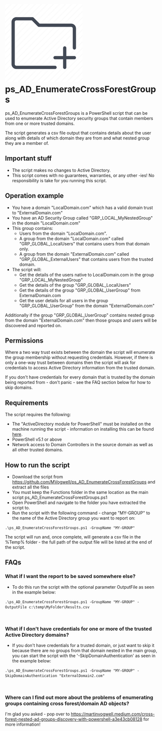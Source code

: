 # ![logo][] ps_AD_EnumerateCrossForestGroups

ps_AD_EnumerateCrossForestGroups is a PowerShell script that can be used to enumerate Active Directory security groups that contain members from one or more trusted domains.

The script generates a csv file output that contains details about the user along with details of which domain they are from and what nested group they are a member of.

## Important stuff
* The script makes no changes to Active Directory.
* This script comes with no guarantees, warranties, or any other -ies! No responsibility is take for you running this script.


## Operation example

* You have a domain "LocalDomain.com" which has a valid domain trust to "ExternalDomain.com"
* You have an AD Security Group called "GRP_LOCAL_MyNestedGroup" in the domain "LocalDomain.com"
* This group contains:
  * Users from the domain "LocalDomain.com".
  * A group from the domain "LocalDomain.com" called "GRP_GLOBAL_LocalUsers" that contains users from that domain only.
  * A group from the domain "ExternalDomain.com" called "GRP_GLOBAL_ExternalUsers" that contains users from the trusted domain.
* The script will:
  * Get the details of the users native to LocalDomain.com in the group "GRP_LOCAL_MyNestedGroup"
  * Get the details of the group "GRP_GLOBAL_LocalUsers"
  * Get the details of the group "GRP_GLOBAL_UserGroup" from ExternalDomain.com
  * Get the user details for all users in the group "GRP_GLOBAL_UserGroup" from the domain "ExternalDomain.com"

Additionally if the group "GRP_GLOBAL_UserGroup" contains nested group from the domain "ExternalDomain.com" then those groups and users will be discovered and reported on.


## Permissions

Where a two way trust exists between the domain the script will enumerate the group membership without requesting credentials. However, if there is only a one-way trust between domains then the script will ask for credentials to access Active Directory information from the trusted domain.

If you don't have credentials for every domain that is trusted by the domain being reported from - don't panic - see the FAQ section below for how to skip domains.

[logo]:https://raw.githubusercontent.com/MVogwell/ps_AD_EnumerateCrossForestGroups/master/assets/Icon.png?sanitize=true


## Requirements

The script requires the following:

* The "ActiveDirectory module for PowerShell" must be installed on the machine running the script - information on installing this can be found [here][].
* PowerShell v5.1 or above
* Network access to Domain Controllers in the source domain as well as all other trusted domains.

[here]:https://www.varonis.com/blog/powershell-active-directory-module


## How to run the script
* Download the script from https://github.com/MVogwell/ps_AD_EnumerateCrossForestGroups and extract all the files
* You must keep the Functions folder in the same location as the main script ps_AD_EnumerateCrossForestGroups.ps1
* Open PowerShell and navigate to the folder you have extracted the script to.
* Run the script with the following command - change "MY-GROUP" to the name of the Active Directory group you want to report on:

`.\ps_AD_EnumerateCrossForestGroups.ps1 -GroupName "MY-GROUP"`

The script will run and, once complete, will generate a csv file in the %Temp% folder - the full path of the output file will be listed at the end of the script.

## FAQs

### What if I want the report to be saved somewhere else?

* To do this run the script with the optional parameter OutputFile as seen in the example below:

`.\ps_AD_EnumerateCrossForestGroups.ps1 -GroupName "MY-GROUP" -OutputFile c:\temp\MyFolder\Results.csv`

<br>

### What if I don't have credentials for one or more of the trusted Active Directory domains?

* If you don't have credentials for a trusted domain, or just want to skip it because there are no groups from that domain nested in the main group, you can start the script with the '-SkipDomainAuthentication' as seen in the example below:

`.\ps_AD_EnumerateCrossForestGroups.ps1 -GroupName "MY-GROUP" -SkipDomainAuthentication "ExternalDomain2.com"`

<br>

### Where can I find out more about the problems of enumerating groups containing cross forest/domain AD objects?

I'm glad you asked - pop over to https://martinvogwell.medium.com/cross-forest-nested-ad-groups-discovery-with-powershell-a3e43cb08128 for more information!




